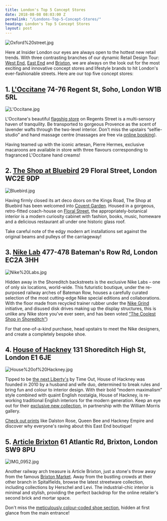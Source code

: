 ```yaml
---
title: London's Top 5 Concept Stores
date: 2018-08-08 08:03:00 Z
permalink: "/Londons-Top-5-Concept-Stores/"
heading: London's Top 5 Concept Stores
layout: post
---
```


![Oxford%20street.jpg](/uploads/Oxford%20street.jpg)

Here at Insider London our eyes are always open to the hottest new retail trends. With three contrasting branches of our dynamic Retail Design Tour: [West End](/tours/retail-design/), [East End](/tours/east-end-retail-design-tour/) and [Brixton](/tours/brixton-retail-design-tour/), we are always on the look out for the most exciting and innovative concept stores and lifestyle brands to hit London's ever-fashionable streets. Here are our top five concept stores: 

 

## 1. [L'Occitane](https://uk.loccitane.com/regent-street-flagship-store,83,1,89566,1089304.htm) 74-76 Regent St, Soho, London W1B 5RL  

![L'Occitane.jpg](/uploads/L'Occitane.jpg)

 

 

L'Occitane's beautiful [flagshig store](https://uk.loccitane.com/regent-street-flagship-store,83,1,89566,1089304.htm) on Regents Street is a multi-sensory haven of tranquility. Be transported to gorgeous Provence as the scent of lavender wafts through the two-level interior. Don't miss the upstairs “selfie-studio” and hand massage centre (massages are free via [online booking](https://bookings.qudini.com/booking-widget/storebooker/HJ831G9NRT5/2862/product/41152)).  

 

Having teamed up with the iconic artesan, Pierre Hermes, exclusive macaroons are available in store with three flavours corresponding to fragranced L'Occitane hand creams! 

 

 

 

 

 

## 2. [The Shop at Bluebird](https://theshopatbluebird.com) 29 Floral Street, London WC2E 9DP  

![Bluebird.jpg](/uploads/Bluebird.jpg)

 

Having firmly closed its art deco doors on the Kings Road,  The Shop at Bluebird has been welcomed into [Covent Garden](https://www.drapersonline.com/news/first-look-the-shop-at-bluebird-opens-in-covent-garden/7030373.article). Housed in a gorgeous, retro-fitted coach-house on [Floral Street](https://theshopatbluebird.com/floral-street/), the appropriately-botanical interior is a modern curiosity cabinet with fashion, books, music, homeware and a delicious restaurant all under one historic glass roof.  

 

Take careful note of the edgy modern art installations set against the original beams and pulleys of the carriageway! 

 

 

 

 

 

 

 

## 3. [Nike Lab](https://www.nike.com/gb/en_gb/c/nikelab) 477-478 Bateman's Row Rd, London EC2A 3HH  

![Nike%20Labs.jpg](/uploads/Nike%20Labs.jpg)

 
Hidden away in the Shoreditch backstreets is the exclusive Nike Labs – one of only six locations, world-wide. This futuristic boutique, under the re-purposed railway arches of Bateman Row, houses a carefully curated selection of the most cutting-edge Nike special editions and collaborations. With the floor made from recycled trainer rubber under the [Nike Grind](https://www.nike.com/gb/en_gb/c/innovation/grind) initiative, and disused disk drives making up the display structures, this is unlike any Nike store you've ever seen, and has been voted [“The Coolest Shop in Shoreditch”](https://www.gq-magazine.co.uk/article/nike-lab-shoreditch-opening)) 

 

For that one-of-a-kind purchase, head upstairs to meet the Nike designers, and create a completely bespoke shoe. 

 

 

 

 

 

 

## 4. [House of Hackney](https://www.houseofhackney.com/) 131 Shoreditch High St, London E1 6JE 

![House%20of%20Hackney.jpg](/uploads/House%20of%20Hackney.jpg)

 

 
Tipped to be [the next Liberty's](https://www.timeout.com/london/shopping/house-of-hackney-1) by Time Out, House of Hackney was founded in 2010 by a husband and wife duo, determined to break rules and bring fun and colour to interior design. With their bold “modern maximalism” style combined with quaint English nostalgia, House of Hackney, is re-working traditional English interiors for the modern generation. Keep an eye out for their [exclusive new collection](https://www.houseofhackney.com/william-morris/coming-soon), in partnership with the William Morris gallery.

 

[Check out prints](https://www.houseofhackney.com/wallpaper.html) like Dalston Rose, Queen Bee and Hackney Empire and discover why everyone's raving about this East End boutique! 

 

 

 

 

 

## 5. [Article Brixton](https://www.urbanexcess.com/pages/stores) 61 Atlantic Rd, Brixton, London SW9 8PU

![IMG_0952.jpg](/uploads/IMG_0952.jpg)

 

 

Another railway arch treasure is Article Brixton, just a stone's throw away from the famous [Brixton Market](https://www.insider-london.co.uk/tours/brixton-retail-design-tour/). Away from the bustling crowds at their other branch in Spitalfields, browse the latest streetware collection, including collections by Herschel and Levi. The industrial-chic interior is minimal and stylish, providing the perfect backdrop for the online retailer's second brick and mortar space. 

 

Don't miss the [meticulously colour-coded shoe section](https://www.timeout.com/london/shopping/article-brixton), hidden at first glance from the main entrance! 

 

 

 

 

 
